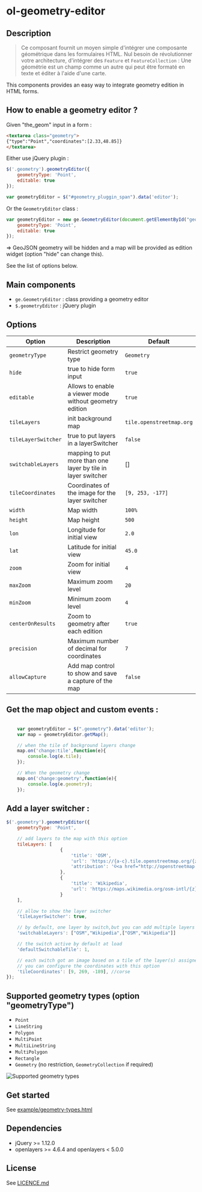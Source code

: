# ol-geometry-editor

## Description

> Ce composant fournit un moyen simple d'intégrer une composante géométrique dans les formulaires HTML.
> Nul besoin de révolutionner votre architecture, d'intégrer des `Feature` et `FeatureCollection` :
> Une géométrie est un champ comme un autre qui peut être formaté en texte et éditer à l'aide d'une carte.

This components provides an easy way to integrate geometry edition in HTML forms.

## How to enable a geometry editor ?

Given "the_geom" input in a form :

```html
<textarea class="geometry">
{"type":"Point","coordinates":[2.33,48.85]}
</textarea>
```

Either use jQuery plugin :

```javascript
$('.geometry').geometryEditor({
    geometryType: 'Point',
    editable: true
});

var geometryEditor = $("#geometry_pluggin_span").data('editor');
```


Or the `GeometryEditor` class :

```javascript
var geometryEditor = new ge.GeometryEditor(document.getElementById("geometry"), {
    geometryType: 'Point',
    editable: true
});
```

=> GeoJSON geometry will be hidden and a map will be provided as edition widget (option "hide" can change this).

See the list of options below.


## Main components

* `ge.GeometryEditor` : class providing a geometry editor
* `$.geometryEditor` : jQuery plugin


## Options

| Option                 | Description                                                     | Default                  |
| ---------------------- | --------------------------------------------------------------- | ------------------------ |
| `geometryType`         | Restrict geometry type                                          | `Geometry`               |
| `hide`                 | true to hide form input                                         | `true`                   |
| `editable`             | Allows to enable a viewer mode without geometry edition         | `true`                   |
| `tileLayers`           | init background map                                             | `tile.openstreetmap.org` |
| `tileLayerSwitcher`    | true to put layers in a layerSwitcher                           | `false`                  |
| `switchableLayers`     | mapping to put more than one layer by tile in layer switcher    |  []                      |
| `tileCoordinates`      | Coordinates of the image for the layer switcher                 | `[9, 253, -177]`         |
| `width`                | Map width                                                       | `100%`                   |
| `height`               | Map height                                                      | `500`                    |
| `lon`                  | Longitude for initial view                                      | `2.0`                    |
| `lat`                  | Latitude for initial view                                       | `45.0`                   |
| `zoom`                 | Zoom for initial view                                           | `4`                      |
| `maxZoom`              | Maximum zoom level                                              | `20`                     |
| `minZoom`              | Minimum zoom level                                              | `4`                      |
| `centerOnResults`      | Zoom to geometry after each edition                             | `true`                   |
| `precision`            | Maximum number of decimal for coordinates                       | `7`                      |
| `allowCapture`         | Add map control to show and save a capture of the map           | `false`                  |



## Get the map object and custom events :

```javascript

    var geometryEditor = $(".geometry").data('editor');
    var map = geometryEditor.getMap();

    // when the tile of background layers change
    map.on('change:tile',function(e){
        console.log(e.tile);
    });

    // When the geometry change
    map.on('change:geometry',function(e){
        console.log(e.geometry);
    });

```

## Add a layer switcher :

```javascript
$('.geometry').geometryEditor({
    geometryType: 'Point',

    // add layers to the map with this option
    tileLayers: [
                    {
                        'title': 'OSM',
                        'url': 'https://{a-c}.tile.openstreetmap.org/{z}/{x}/{y}.png',
                        'attribution': '©<a href="http://openstreetmap.org">OpenStreetMap contributors</a>'
                    },
                    {
                        'title': 'Wikipedia',
                        'url': 'https://maps.wikimedia.org/osm-intl/{z}/{x}/{y}.png'
                    }
    ],

    // allow to show the layer switcher
    'tileLayerSwitcher': true,

    // by default, one layer by switch,but you can add multiple layers to one switch with this mapping option
    'switchableLayers': ["OSM","Wikipedia",["OSM","Wikipedia"]]

    // the switch active by default at load
    'defaultSwitchableTile': 1,

    // each switch got an image based on a tile of the layer(s) assigned to him,
    // you can configure the coordinates with this option
    'tileCoordinates': [9, 269, -189], //corse
});
```

## Supported geometry types (option "geometryType")

* `Point`
* `LineString`
* `Polygon`
* `MultiPoint`
* `MultiLineString`
* `MultiPolygon`
* `Rectangle`
* `Geometry` (no restriction, `GeometryCollection` if required)

![Supported geometry types](doc/images/geometry-types.png)

## Get started

See [example/geometry-types.html](example/geometry-types.html)

## Dependencies

* jQuery >= 1.12.0
* openlayers >= 4.6.4 and openlayers < 5.0.0

## License

See [LICENCE.md](LICENCE.md)
